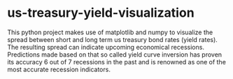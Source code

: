 # us-treasury-yield-visualization

This python project makes use of matplotlib and numpy to visualize the spread between short and long term us treasury bond rates (yield rates). The resulting spread can indicate upcoming economical recessions. Predictions made based on that so called yield curve inversion has proven its accuracy 6 out of 7 recessions in the past and is renowned as one of the most accurate recession indicators.
